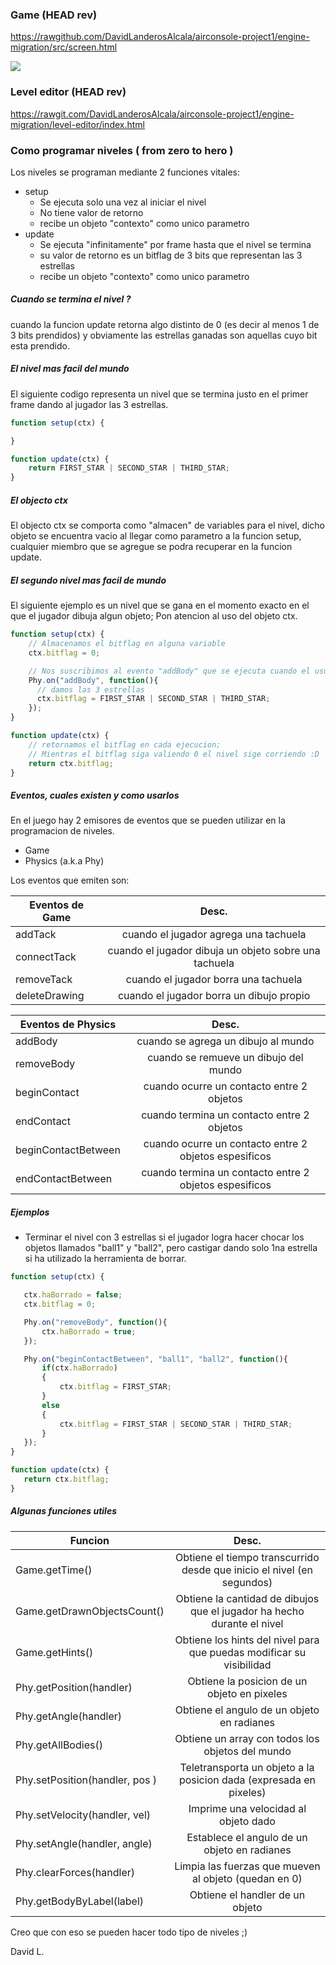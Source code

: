 ### Game (HEAD rev)
https://rawgithub.com/DavidLanderosAlcala/airconsole-project1/engine-migration/src/screen.html

<img src="http://image.ibb.co/iKtaoS/chalk.png">

### Level editor (HEAD rev)
https://rawgit.com/DavidLanderosAlcala/airconsole-project1/engine-migration/level-editor/index.html

### Como programar niveles ( from zero to hero )

Los niveles se programan mediante 2 funciones vitales:
 + setup
   - Se ejecuta solo una vez al iniciar el nivel
   - No tiene valor de retorno
   - recibe un objeto "contexto" como unico parametro
 + update
   - Se ejecuta "infinitamente" por frame hasta que el nivel se termina
   - su valor de retorno es un bitflag de 3 bits que representan las 3 estrellas
   - recibe un objeto "contexto" como unico parametro

##### Cuando se termina el nivel ?
cuando la funcion update retorna algo distinto de 0 (es decir al menos 1 de 3 bits prendidos)
y obviamente las estrellas ganadas son aquellas cuyo bit esta prendido.

##### El nivel mas facil del mundo
El siguiente codigo representa un nivel que se termina justo en el primer frame
dando al jugador las 3 estrellas.

```javascript
function setup(ctx) {

}

function update(ctx) {
    return FIRST_STAR | SECOND_STAR | THIRD_STAR;
}
```
##### El objecto ctx
El objecto ctx se comporta como "almacen" de variables para el nivel,
dicho objeto se encuentra vacio al llegar como parametro a la funcion setup,
cualquier miembro que se agregue se podra recuperar en la funcion update.



##### El segundo nivel mas facil de mundo
El siguiente ejemplo es un nivel que se gana en el momento exacto en el que el jugador dibuja algun objeto;
Pon atencion al uso del objeto ctx.

```javascript
function setup(ctx) {
    // Almacenamos el bitflag en alguna variable
    ctx.bitflag = 0;

    // Nos suscribimos al evento "addBody" que se ejecuta cuando el usuario dibuja un objecto
    Phy.on("addBody", function(){
      // damos las 3 estrellas
      ctx.bitflag = FIRST_STAR | SECOND_STAR | THIRD_STAR;
    });
}

function update(ctx) {
    // retornamos el bitflag en cada ejecucion;
    // Mientras el bitflag siga valiendo 0 el nivel sige corriendo :D
    return ctx.bitflag;
}
```

##### Eventos, cuales existen y como usarlos
En el juego hay 2 emisores de eventos que se pueden utilizar en la programacion de niveles.
 - Game
 - Physics (a.k.a Phy)

Los eventos que emiten son:

| Eventos de Game    |  Desc.                                                   |
|--------------------|:--------------------------------------------------------:|
| addTack            |  cuando el jugador agrega una tachuela                   |
| connectTack        |  cuando el jugador dibuja un objeto sobre una tachuela   |
| removeTack         |  cuando el jugador borra una tachuela                    |
| deleteDrawing      |  cuando el jugador borra un dibujo propio                |

| Eventos de Physics  |  Desc.                                                   |
|---------------------|:--------------------------------------------------------:|
| addBody             |  cuando se agrega un dibujo al mundo                     |
| removeBody          |  cuando se remueve un dibujo del mundo                   |
| beginContact        |  cuando ocurre un contacto entre 2 objetos               |
| endContact          |  cuando termina un contacto entre 2 objetos              |
| beginContactBetween |  cuando ocurre un contacto entre 2 objetos espesificos   |
| endContactBetween   |  cuando termina un contacto entre 2 objetos espesificos  |

##### Ejemplos

- Terminar el nivel con 3 estrellas si el jugador logra hacer chocar los objetos llamados  "ball1" y "ball2",  pero castigar dando solo 1na estrella si ha utilizado la herramienta de borrar.

```javascript
function setup(ctx) {

   ctx.haBorrado = false;
   ctx.bitflag = 0;

   Phy.on("removeBody", function(){
       ctx.haBorrado = true;
   });

   Phy.on("beginContactBetween", "ball1", "ball2", function(){
       if(ctx.haBorrado)
       {
           ctx.bitflag = FIRST_STAR;
       }
       else
       {
           ctx.bitflag = FIRST_STAR | SECOND_STAR | THIRD_STAR;
       }
   });
}

function update(ctx) {
   return ctx.bitflag;
}
```


##### Algunas funciones utiles

| Funcion                        |  Desc.                                                                  |
|--------------------------------|:-----------------------------------------------------------------------:|
| Game.getTime()                 |  Obtiene el tiempo transcurrido desde que inicio el nivel (en segundos) |
| Game.getDrawnObjectsCount()    | Obtiene la cantidad de dibujos que el jugador ha hecho durante el nivel |
| Game.getHints()                |   Obtiene los hints del nivel para que puedas modificar su visibilidad  |
| Phy.getPosition(handler)       |               Obtiene la posicion de un objeto en pixeles               |
| Phy.getAngle(handler)          |                Obtiene el angulo de un objeto en radianes               |
| Phy.getAllBodies()             |             Obtiene un array con todos los objetos del mundo            |
| Phy.setPosition(handler, pos ) |    Teletransporta un objeto a la posicion dada (expresada en pixeles)   |
| Phy.setVelocity(handler, vel)  |                   Imprime una velocidad al objeto dado                  |
| Phy.setAngle(handler, angle)   |               Establece el angulo de un objeto en radianes              |
| Phy.clearForces(handler)       |          Limpia las fuerzas que mueven al objeto (quedan en 0)          |
| Phy.getBodyByLabel(label)      |                      Obtiene el handler de un objeto                    |



Creo que con eso se pueden hacer todo tipo de niveles ;)

David L.
